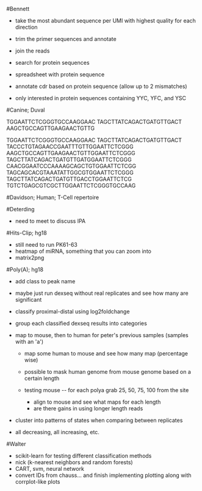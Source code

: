 #Bennett

+ take the most abundant sequence per UMI with highest quality for each direction
+ trim the primer sequences and annotate
+ join the reads
+ search for protein sequences

+ spreadsheet with protein sequence
+ annotate cdr based on protein sequence (allow up to 2 mismatches)
+ only interested in protein sequences containing YYC, YFC, and YSC

#Canine; Duval

TGGAATTCTCGGGTGCCAAGGAAC
TAGCTTATCAGACTGATGTTGACT
AAGCTGCCAGTTGAAGAACTGTTG

TGGAATTCTCGGGTGCCAAGGAAC
TAGCTTATCAGACTGATGTTGACT
TACCCTGTAGAACCGAATTTGTTGGAATTCTCGGG
AAGCTGCCAGTTGAAGAACTGTTGGAATTCTCGGG
TAGCTTATCAGACTGATGTTGATGGAATTCTCGGG
CAACGGAATCCCAAAAGCAGCTGTGGAATTCTCGG
TAGCAGCACGTAAATATTGGCGTGGAATTCTCGGG
TAGCTTATCAGACTGATGTTGACCTGGAATTCTCG
TGTCTGAGCGTCGCTTGGAATTCTCGGGTGCCAAG

#Davidson; Human; T-Cell repertoire

#Deterding

+ need to meet to discuss IPA

#Hits-Clip; hg18

+ still need to run PK61-63
+ heatmap of miRNA, something that you can zoom into
+ matrix2png

#Poly(A); hg18

+ add class to peak name

+ maybe just run dexseq without real replicates and see how many are significant
+ classify proximal-distal using log2foldchange
+ group each classified dexseq results into categories

+ map to mouse, then to human for peter's previous samples (samples with an 'a')
    + map some human to mouse and see how many map (percentage wise)
    + possible to mask human genome from mouse genome based on a certain length

    + testing mouse -- for each polya grab 25, 50, 75, 100 from the site
        + align to mouse and see what maps for each length
        + are there gains in using longer length reads

+ cluster into patterns of states when comparing between replicates
+ all decreasing, all increasing, etc.

#Walter

+ scikit-learn for testing different classification methods
+ nick (k-nearest neighbors and random forests)
+ CART, svm, neural network
+ convert IDs from chauss... and finish implementing plotting along with corrplot-like plots
